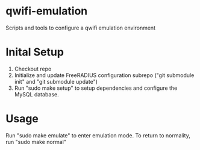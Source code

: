 qwifi-emulation
===============

Scripts and tools to configure a qwifi emulation environment

Inital Setup
===============

1. Checkout repo
2. Initialize and update FreeRADIUS configuration subrepo ("git submodule init" and "git submodule update")
3. Run "sudo make setup" to setup dependencies and configure the MySQL database.

Usage
===============

Run "sudo make emulate" to enter emulation mode. To return to normality, run "sudo make normal"
